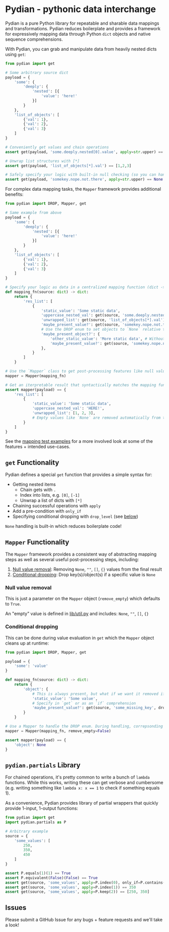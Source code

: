 # Pydian - pythonic data interchange

Pydian is a pure Python library for repeatable and sharable data mappings and transformations. Pydian reduces boilerplate and provides a framework for expressively mapping data through Python `dict` objects and native sequence comprehensions.

With Pydian, you can grab and manipulate data from heavily nested dicts using `get`:
```python
from pydian import get

# Some arbitrary source dict
payload = {
    'some': {
        'deeply': {
            'nested': [{
                'value': 'here!'
            }]
        }
    },
    'list_of_objects': [
        {'val': 1},
        {'val': 2},
        {'val': 3}
    ]
}

# Conveniently get values and chain operations
assert get(payload, 'some.deeply.nested[0].value', apply=str.upper) == 'HERE!'

# Unwrap list structures with [*]
assert get(payload, 'list_of_objects[*].val') == [1,2,3]

# Safely specify your logic with built-in null checking (so you can handle `None` instead of a stack trace!)
assert get(payload, 'somekey.nope.not.there', apply=str.upper) == None
```

For complex data mapping tasks, the `Mapper` framework provides additional benefits:
```python
from pydian import DROP, Mapper, get

# Same example from above
payload = {
    'some': {
        'deeply': {
            'nested': [{
                'value': 'here!'
            }]
        }
    },
    'list_of_objects': [
        {'val': 1},
        {'val': 2},
        {'val': 3}
    ]
}

# Specify your logic as data in a centralized mapping function (dict -> dict)
def mapping_fn(source: dict) -> dict:
    return {
        'res_list': [
            {
                'static_value': 'Some static data',
                'uppercase_nested_val': get(source, 'some.deeply.nested[0].value', apply=str.upper),
                'unwrapped_list': get(source, 'list_of_objects[*].val'),
                'maybe_present_value?': get(source, 'somekey.nope.not.there', apply=str.upper),
                # Use the DROP enum to set objects to `None` relative to the data element
                'maybe_present_object?': {
                    'other_static_value': 'More static data', # Without DROP, this will always be present
                    'maybe_present_value?': get(source, 'somekey.nope.not.there', apply=str.upper, drop_level=DROP.THIS_OBJECT)
                },
            }
        ]
    }

# Use the `Mapper` class to get post-processing features like null value removal and conditional dropping
mapper = Mapper(mapping_fn)

# Get an iterpretable result that syntactically matches the mapping function!
assert mapper(payload) == {
    'res_list': [
        {
            'static_value': 'Some static data',
            'uppercase_nested_val': 'HERE!',
            'unwrapped_list': [1, 2, 3],
            # Empty values like `None` are removed automatically from the result
        }
    ]
}
```

See the [mapping test examples](./tests/test_dicts.py) for a more involved look at some of the features + intended use-cases.

## `get` Functionality

Pydian defines a special `get` function that provides a simple syntax for:
- Getting nested items
    - Chain gets with `.`
    - Index into lists, e.g. `[0]`, `[-1]`
    - Unwrap a list of dicts with `[*]`
- Chaining successful operations with `apply`
- Add a pre-condition with `only_if`
- Specifying conditional dropping with `drop_level` (see [below](./README.md#conditional-dropping))

`None` handling is built-in which reduces boilerplate code!

## `Mapper` Functionality

The `Mapper` framework provides a consistent way of abstracting mapping steps as well as several useful post-processing steps, including:
1. [Null value removal](./README.md#null-value-removal): Removing `None`, `""`, `[]`, `{}` values from the final result
2. [Conditional dropping](./README.md#conditional-dropping): Drop key(s)/object(s) if a specific value is `None`

### Null value removal

This is just a parameter on the `Mapper` object (`remove_empty`) which defaults to `True`.

An "empty" value is defined in [lib/util.py](./pydian/lib/util.py) and includes: `None`, `""`, `[]`, `{}`

### Conditional dropping

This can be done during value evaluation in `get` which the `Mapper` object cleans up at runtime:
```python
from pydian import DROP, Mapper, get

payload = {
    'some': 'value'
}

def mapping_fn(source: dict) -> dict:
    return {
        'object': {
            # This is always present, but what if we want it removed if another element is missing?
            'static_value': 'Some value',
            # Specify in `get` or as an `if` comprehension
            'maybe_present_value?': get(source, 'some_missing_key', drop_level=DROP.THIS_OBJECT),
        }
    }

# Use a Mapper to handle the DROP enum. During handling, correpsonding values are set to `None`
mapper = Mapper(mapping_fn, remove_empty=False)

assert mapper(payload) == {
    'object': None
}
```

## `pydian.partials` Library

For chained operations, it's pretty common to write a bunch of `lambda` functions. While this works, writing these can get verbose and cumbersome (e.g. writing something like `lambda x: x == 1` to check if something equals 1).

As a convenience, Pydian provides library of partial wrappers that quickly provide 1-input, 1-output functions:
```python
from pydian import get
import pydian.partials as P

# Arbitrary example
source = {
    'some_values': [
        250,
        350,
        450
    ]
}

assert P.equals(1)(1) == True
assert P.equivalent(False)(False) == True
assert get(source, 'some_values', apply=P.index(0), only_if=P.contains(9000)) == None
assert get(source, 'some_values', apply=P.index(1)) == 350
assert get(source, 'some_values', apply=P.keep(2)) == [250, 350]
```

## Issues

Please submit a GitHub Issue for any bugs + feature requests and we'll take a look!

